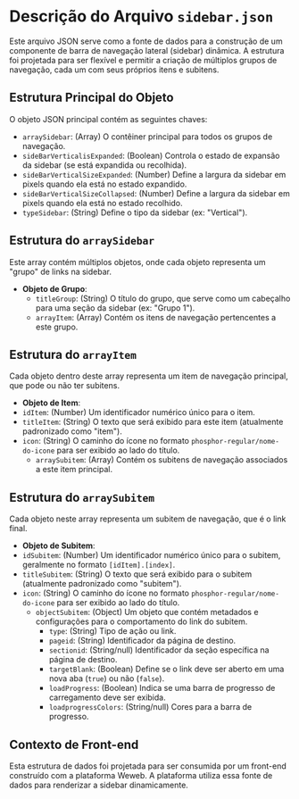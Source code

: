 # Descrição do Arquivo `sidebar.json`

Este arquivo JSON serve como a fonte de dados para a construção de um componente de barra de navegação lateral (sidebar) dinâmica. A estrutura foi projetada para ser flexível e permitir a criação de múltiplos grupos de navegação, cada um com seus próprios itens e subitens.

## Estrutura Principal do Objeto

O objeto JSON principal contém as seguintes chaves:

-   `arraySidebar`: (Array) O contêiner principal para todos os grupos de navegação.
-   `sideBarVerticalisExpanded`: (Boolean) Controla o estado de expansão da sidebar (se está expandida ou recolhida).
-   `sideBarVerticalSizeExpanded`: (Number) Define a largura da sidebar em pixels quando ela está no estado expandido.
-   `sideBarVerticalSizeCollapsed`: (Number) Define a largura da sidebar em pixels quando ela está no estado recolhido.
-   `typeSidebar`: (String) Define o tipo da sidebar (ex: "Vertical").

## Estrutura do `arraySidebar`

Este array contém múltiplos objetos, onde cada objeto representa um "grupo" de links na sidebar.

-   **Objeto de Grupo**:
    -   `titleGroup`: (String) O título do grupo, que serve como um cabeçalho para uma seção da sidebar (ex: "Grupo 1").
    -   `arrayItem`: (Array) Contém os itens de navegação pertencentes a este grupo.

## Estrutura do `arrayItem`

Cada objeto dentro deste array representa um item de navegação principal, que pode ou não ter subitens.

-   **Objeto de Item**:
-   `idItem`: (Number) Um identificador numérico único para o item.
-   `titleItem`: (String) O texto que será exibido para este item (atualmente padronizado como "item").
-   `icon`: (String) O caminho do ícone no formato `phosphor-regular/nome-do-icone` para ser exibido ao lado do título.
    -   `arraySubitem`: (Array) Contém os subitens de navegação associados a este item principal.

## Estrutura do `arraySubitem`

Cada objeto neste array representa um subitem de navegação, que é o link final.

-   **Objeto de Subitem**:
-   `idSubitem`: (Number) Um identificador numérico único para o subitem, geralmente no formato `[idItem].[index]`.
-   `titleSubitem`: (String) O texto que será exibido para o subitem (atualmente padronizado como "subitem").
-   `icon`: (String) O caminho do ícone no formato `phosphor-regular/nome-do-icone` para ser exibido ao lado do título.
    -   `objectSubitem`: (Object) Um objeto que contém metadados e configurações para o comportamento do link do subitem.
        -   `type`: (String) Tipo de ação ou link.
        -   `pageid`: (String) Identificador da página de destino.
        -   `sectionid`: (String/null) Identificador da seção específica na página de destino.
        -   `targetBlank`: (Boolean) Define se o link deve ser aberto em uma nova aba (`true`) ou não (`false`).
        -   `loadProgress`: (Boolean) Indica se uma barra de progresso de carregamento deve ser exibida.
        -   `loadprogressColors`: (String/null) Cores para a barra de progresso.

## Contexto de Front-end

Esta estrutura de dados foi projetada para ser consumida por um front-end construído com a plataforma Weweb. A plataforma utiliza essa fonte de dados para renderizar a sidebar dinamicamente.
